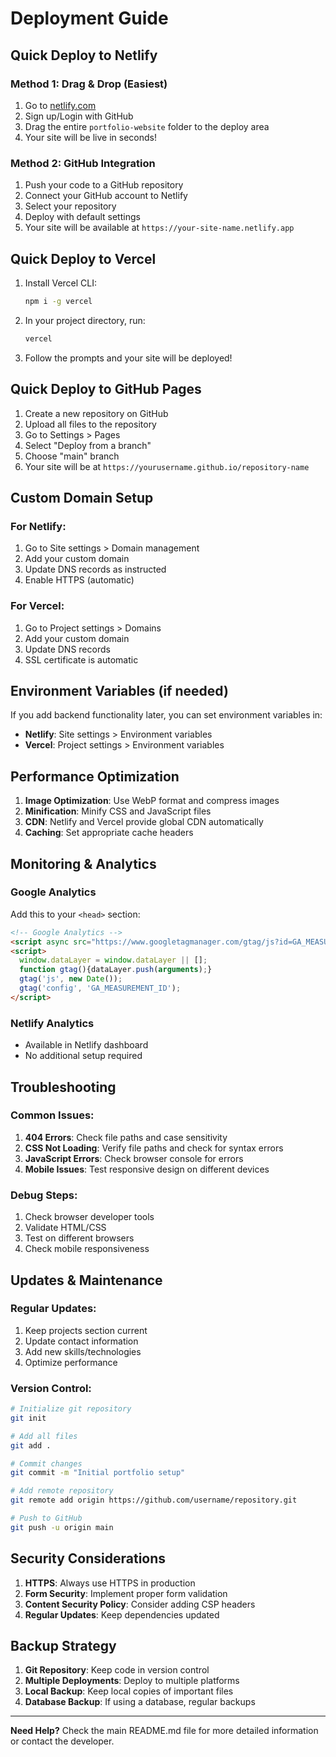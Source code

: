 # Deployment Guide

## Quick Deploy to Netlify

### Method 1: Drag & Drop (Easiest)
1. Go to [netlify.com](https://netlify.com)
2. Sign up/Login with GitHub
3. Drag the entire `portfolio-website` folder to the deploy area
4. Your site will be live in seconds!

### Method 2: GitHub Integration
1. Push your code to a GitHub repository
2. Connect your GitHub account to Netlify
3. Select your repository
4. Deploy with default settings
5. Your site will be available at `https://your-site-name.netlify.app`

## Quick Deploy to Vercel

1. Install Vercel CLI:
   ```bash
   npm i -g vercel
   ```

2. In your project directory, run:
   ```bash
   vercel
   ```

3. Follow the prompts and your site will be deployed!

## Quick Deploy to GitHub Pages

1. Create a new repository on GitHub
2. Upload all files to the repository
3. Go to Settings > Pages
4. Select "Deploy from a branch"
5. Choose "main" branch
6. Your site will be at `https://yourusername.github.io/repository-name`

## Custom Domain Setup

### For Netlify:
1. Go to Site settings > Domain management
2. Add your custom domain
3. Update DNS records as instructed
4. Enable HTTPS (automatic)

### For Vercel:
1. Go to Project settings > Domains
2. Add your custom domain
3. Update DNS records
4. SSL certificate is automatic

## Environment Variables (if needed)

If you add backend functionality later, you can set environment variables in:
- **Netlify**: Site settings > Environment variables
- **Vercel**: Project settings > Environment variables

## Performance Optimization

1. **Image Optimization**: Use WebP format and compress images
2. **Minification**: Minify CSS and JavaScript files
3. **CDN**: Netlify and Vercel provide global CDN automatically
4. **Caching**: Set appropriate cache headers

## Monitoring & Analytics

### Google Analytics
Add this to your `<head>` section:
```html
<!-- Google Analytics -->
<script async src="https://www.googletagmanager.com/gtag/js?id=GA_MEASUREMENT_ID"></script>
<script>
  window.dataLayer = window.dataLayer || [];
  function gtag(){dataLayer.push(arguments);}
  gtag('js', new Date());
  gtag('config', 'GA_MEASUREMENT_ID');
</script>
```

### Netlify Analytics
- Available in Netlify dashboard
- No additional setup required

## Troubleshooting

### Common Issues:
1. **404 Errors**: Check file paths and case sensitivity
2. **CSS Not Loading**: Verify file paths and check for syntax errors
3. **JavaScript Errors**: Check browser console for errors
4. **Mobile Issues**: Test responsive design on different devices

### Debug Steps:
1. Check browser developer tools
2. Validate HTML/CSS
3. Test on different browsers
4. Check mobile responsiveness

## Updates & Maintenance

### Regular Updates:
1. Keep projects section current
2. Update contact information
3. Add new skills/technologies
4. Optimize performance

### Version Control:
```bash
# Initialize git repository
git init

# Add all files
git add .

# Commit changes
git commit -m "Initial portfolio setup"

# Add remote repository
git remote add origin https://github.com/username/repository.git

# Push to GitHub
git push -u origin main
```

## Security Considerations

1. **HTTPS**: Always use HTTPS in production
2. **Form Security**: Implement proper form validation
3. **Content Security Policy**: Consider adding CSP headers
4. **Regular Updates**: Keep dependencies updated

## Backup Strategy

1. **Git Repository**: Keep code in version control
2. **Multiple Deployments**: Deploy to multiple platforms
3. **Local Backup**: Keep local copies of important files
4. **Database Backup**: If using a database, regular backups

---

**Need Help?** Check the main README.md file for more detailed information or contact the developer.
